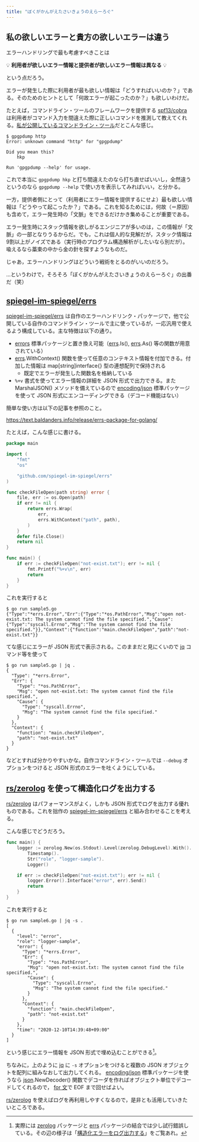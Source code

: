 ```yaml
---
title: "ぼくがかんがえたさいきょうのえらーろぐ"
---
```


## 私の欲しいエラーと貴方の欲しいエラーは違う

エラーハンドリングで最も考慮すべきことは

💡 **利用者が欲しいエラー情報と提供者が欲しいエラー情報は異なる** 💡

という点だろう。

エラーが発生した際に利用者が最も欲しい情報は「どうすればいいのか？」である。そのためのヒントとして「何故エラーが起こったのか？」も欲しいわけだ。

たとえば，コマンドライン・ツールのフレームワークを提供する [spf13/cobra] は利用者がコマンド入力を間違えた際に正しいコマンドを推測して教えてくれる。[私が公開しているコマンドライン・ツール](https://github.com/spiegel-im-spiegel/gpgpdump "spiegel-im-spiegel/gpgpdump: OpenPGP packet visualizer")だとこんな感じ。

```
$ gpgpdump http
Error: unknown command "http" for "gpgpdump"

Did you mean this?
	hkp

Run 'gpgpdump --help' for usage.
```

これで本当に `gpgpdump hkp` と打ち間違えたのなら打ち直せばいいし，全然違うというのなら `gpgpdump --help` で使い方を表示してみればいい，と分かる。

一方，提供者側にとって（利用者にエラー情報を提供するにせよ）最も欲しい情報は「どうやって起こったか？」である。これを知るためには，何故（＝原因）も含めて，エラー発生時の「文脈」をできるだけかき集めることが重要である。

エラー発生時にスタック情報を欲しがるエンジニアが多いのは，この情報が「文脈」の一部となりうるからだ。でも，これは個人的な見解だが，スタック情報は9割以上がノイズである（実行時のプログラム構造解析がしたいなら別だが）。喩えるなら藁束の中から金の針を探すようなものだ。

じゃあ，エラーハンドリングはどういう戦術をとるのがいいのだろう。

...というわけで，そろそろ「ぼくがかんがえたさいきょうのえらーろぐ」の出番だ（笑）

## [spiegel-im-spiegel/errs][errs]

[spiegel-im-spiegel/errs][errs] は自作のエラーハンドリンク・パッケージで，他で公開している自作のコマンドライン・ツールで主に使っているが，一応汎用で使えるよう構成している。主な特徴は以下の通り。

- [errors] 標準パッケージと置き換え可能（[errs].Is(), [errs].As() 等の関数が用意されている）
- [errs].WithContext() 関数を使って任意のコンテキスト情報を付加できる。付加した情報は map[string]interface{} 型の連想配列で保持される 
    - 既定でエラーが発生した関数名を格納している
- `%+v` 書式を使ってエラー情報の詳細を JSON 形式で出力できる。また MarshalJSON() メソッドを備えているので [encoding/json][json] 標準パッケージを使って JSON 形式にエンコーディングできる（デコード機能はない）

簡単な使い方は以下の記事を参照のこと。

https://text.baldanders.info/release/errs-package-for-golang/

たとえば，こんな感じに書ける。

```go:sample5.go
package main

import (
    "fmt"
    "os"

    "github.com/spiegel-im-spiegel/errs"
)

func checkFileOpen(path string) error {
    file, err := os.Open(path)
    if err != nil {
        return errs.Wrap(
            err,
            errs.WithContext("path", path),
        )
    }
    defer file.Close()
    return nil
}

func main() {
    if err := checkFileOpen("not-exist.txt"); err != nil {
        fmt.Printf("%+v\n", err)
        return
    }
}
```

これを実行すると

```
$ go run sample5.go
{"Type":"*errs.Error","Err":{"Type":"*os.PathError","Msg":"open not-exist.txt: The system cannot find the file specified.","Cause":{"Type":"syscall.Errno","Msg":"The system cannot find the file specified."}},"Context":{"function":"main.checkFileOpen","path":"not-exist.txt"}}
```

てな感じにエラーが JSON 形式で表示される。このままだと見にくいので [jq] コマンド等を使って

```
$ go run sample5.go | jq .
{
  "Type": "*errs.Error",
  "Err": {
    "Type": "*os.PathError",
    "Msg": "open not-exist.txt: The system cannot find the file specified.",
    "Cause": {
      "Type": "syscall.Errno",
      "Msg": "The system cannot find the file specified."
    }
  },
  "Context": {
    "function": "main.checkFileOpen",
    "path": "not-exist.txt"
  }
}
```

などとすれば分かりやすいかな。自作コマンドライン・ツールでは `--debug` オプションをつけると JSON 形式のエラーを吐くようにしている。

## [rs/zerolog][zerolog] を使って構造化ログを出力する

[rs/zerolog][zerolog] はパフォーマンスがよく，しかも JSON 形式でログを出力する優れものである。これを拙作の [spiegel-im-spiegel/errs][errs] と組み合わせることを考える。

こんな感じでどうだろう。

```go:sample6.go
func main() {
    logger := zerolog.New(os.Stdout).Level(zerolog.DebugLevel).With().
        Timestamp().
        Str("role", "logger-sample").
        Logger()

    if err := checkFileOpen("not-exist.txt"); err != nil {
        logger.Error().Interface("error", err).Send()
        return
    }
}
```

これを実行すると

```
$ go run sample6.go | jq -s .
[
  {
    "level": "error",
    "role": "logger-sample",
    "error": {
      "Type": "*errs.Error",
      "Err": {
        "Type": "*os.PathError",
        "Msg": "open not-exist.txt: The system cannot find the file specified.",
        "Cause": {
          "Type": "syscall.Errno",
          "Msg": "The system cannot find the file specified."
        }
      },
      "Context": {
        "function": "main.checkFileOpen",
        "path": "not-exist.txt"
      }
    },
    "time": "2020-12-10T14:39:48+09:00"
  }
]
```

という感じにエラー情報を JSON 形式で埋め込むことができる[^elog1]。

[^elog1]: 実際には [zerolog] パッケージと [errs] パッケージの結合では少し試行錯誤している。その辺の様子は「[構造化エラーをログ出力する](https://text.baldanders.info/golang/logging-error/)」をご覧あれ。

ちなみに，上のように [jq] に `-s` オプションをつけると複数の JSON オブジェクトを配列に組みなおして出力してくれる。 [encoding/json][json] 標準パッケージを使うなら [json].NewDecoder() 関数でデコーダを作ればオブジェクト単位でデコードしてくれるので， [for 文][for]で EOF まで回せばよい。

[rs/zerolog][zerolog] を使えばログを再利用しやすくなるので，是非とも活用していきたいところである。

[Go]: https://golang.org/ "The Go Programming Language"
[for]: https://golang.org/ref/spec#For_statements "The Go Programming Language Specification - The Go Programming Language"
[spf13/cobra]: https://github.com/spf13/cobra "spf13/cobra: A Commander for modern Go CLI interactions"
[jq]: https://stedolan.github.io/jq/
[errs]: https://github.com/spiegel-im-spiegel/errs "spiegel-im-spiegel/errs: Error handling for Golang"
[errors]: https://golang.org/pkg/errors/ "errors - The Go Programming Language"
[json]: https://golang.org/pkg/encoding/json/ "json - The Go Programming Language"
[zerolog]: https://github.com/rs/zerolog "rs/zerolog: Zero Allocation JSON Logger"
<!-- eof -->
